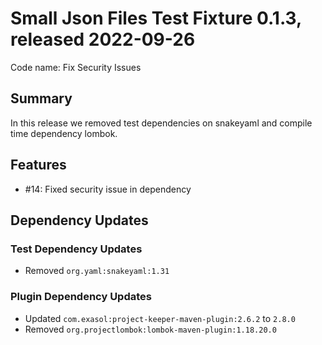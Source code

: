 # Small Json Files Test Fixture 0.1.3, released 2022-09-26


Code name: Fix Security Issues

## Summary

In this release we removed test dependencies on snakeyaml and compile time dependency lombok.

## Features

* #14: Fixed security issue in dependency

## Dependency Updates

### Test Dependency Updates

* Removed `org.yaml:snakeyaml:1.31`

### Plugin Dependency Updates

* Updated `com.exasol:project-keeper-maven-plugin:2.6.2` to `2.8.0`
* Removed `org.projectlombok:lombok-maven-plugin:1.18.20.0`
